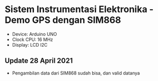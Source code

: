 # Sistem Instrumentasi Elektronika - Demo GPS dengan SIM868
- Device: Arduino UNO
- Clock CPU: 16 MHz
- Display: LCD I2C
  
  
## Update 28 April 2021
- Pengambilan data dari SIM868 sudah bisa, dan valid datanya